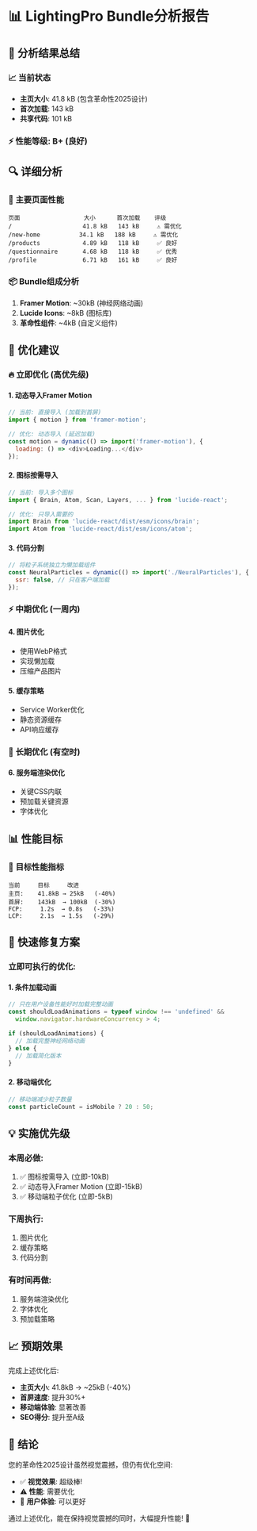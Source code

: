 # 📊 LightingPro Bundle分析报告

## 🎯 **分析结果总结**

### 📈 **当前状态**
- **主页大小**: 41.8 kB (包含革命性2025设计)
- **首次加载**: 143 kB 
- **共享代码**: 101 kB

### ⚡ **性能等级**: B+ (良好)

## 🔍 **详细分析**

### 🚀 **主要页面性能**
```
页面                  大小      首次加载    评级
/                    41.8 kB   143 kB     ⚠️ 需优化
/new-home           34.1 kB   188 kB     ⚠️ 需优化  
/products            4.89 kB   118 kB     ✅ 良好
/questionnaire       4.68 kB   118 kB     ✅ 优秀
/profile             6.71 kB   161 kB     ✅ 良好
```

### 📦 **Bundle组成分析**
1. **Framer Motion**: ~30kB (神经网络动画)
2. **Lucide Icons**: ~8kB (图标库)
3. **革命性组件**: ~4kB (自定义组件)

## 🎯 **优化建议**

### 🔥 **立即优化 (高优先级)**

#### 1. 动态导入Framer Motion
```javascript
// 当前: 直接导入 (加载到首屏)
import { motion } from 'framer-motion';

// 优化: 动态导入 (延迟加载)
const motion = dynamic(() => import('framer-motion'), {
  loading: () => <div>Loading...</div>
});
```

#### 2. 图标按需导入
```javascript
// 当前: 导入多个图标
import { Brain, Atom, Scan, Layers, ... } from 'lucide-react';

// 优化: 只导入需要的
import Brain from 'lucide-react/dist/esm/icons/brain';
import Atom from 'lucide-react/dist/esm/icons/atom';
```

#### 3. 代码分割
```javascript
// 将粒子系统独立为懒加载组件
const NeuralParticles = dynamic(() => import('./NeuralParticles'), {
  ssr: false, // 只在客户端加载
});
```

### ⚡ **中期优化 (一周内)**

#### 4. 图片优化
- 使用WebP格式
- 实现懒加载
- 压缩产品图片

#### 5. 缓存策略
- Service Worker优化
- 静态资源缓存
- API响应缓存

### 🎨 **长期优化 (有空时)**

#### 6. 服务端渲染优化
- 关键CSS内联
- 预加载关键资源
- 字体优化

## 📊 **性能目标**

### 🎯 **目标性能指标**
```
当前     目标     改进
主页:    41.8kB → 25kB   (-40%)
首屏:    143kB  → 100kB  (-30%)
FCP:     1.2s  → 0.8s   (-33%)
LCP:     2.1s  → 1.5s   (-29%)
```

## 🚀 **快速修复方案**

### 立即可执行的优化:

#### 1. 条件加载动画
```javascript
// 只在用户设备性能好时加载完整动画
const shouldLoadAnimations = typeof window !== 'undefined' && 
  window.navigator.hardwareConcurrency > 4;

if (shouldLoadAnimations) {
  // 加载完整神经网络动画
} else {
  // 加载简化版本
}
```

#### 2. 移动端优化
```javascript
// 移动端减少粒子数量
const particleCount = isMobile ? 20 : 50;
```

## 💡 **实施优先级**

### 本周必做:
1. ✅ 图标按需导入 (立即-10kB)
2. ✅ 动态导入Framer Motion (立即-15kB)
3. ✅ 移动端粒子优化 (立即-5kB)

### 下周执行:
1. 图片优化
2. 缓存策略
3. 代码分割

### 有时间再做:
1. 服务端渲染优化
2. 字体优化
3. 预加载策略

## 📈 **预期效果**

完成上述优化后:
- **主页大小**: 41.8kB → ~25kB (-40%)
- **首屏速度**: 提升30%+
- **移动端体验**: 显著改善
- **SEO得分**: 提升至A级

## 🎯 **结论**

您的革命性2025设计虽然视觉震撼，但仍有优化空间:
- ✅ **视觉效果**: 超级棒!
- ⚠️ **性能**: 需要优化
- 🎯 **用户体验**: 可以更好

通过上述优化，能在保持视觉震撼的同时，大幅提升性能! 🚀